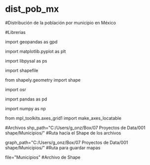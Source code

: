 # dist_pob_mx
#Distribución de la población por municipio en México

#Librerias

import geopandas as gpd

import matplotlib.pyplot as plt

import libpysal as ps

import shapefile

from shapely.geometry import shape

import osr

import pandas as pd

import numpy as np

from mpl_toolkits.axes_grid1 import make_axes_locatable

#Archivos
shp_path="C:/Users/g_onz/Box/07 Proyectos de Data/001 shape/Municipios/"  #Ruta hacia el Shape de los archivos

graph_path="C:/Users/g_onz/Box/07 Proyectos de Data/001 shape/Municipios/" #Ruta para guardar mapas

file="Municipios"  #Archivo de Shape
